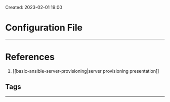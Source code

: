Created: 2023-02-01 19:00

# Configuration File



---
# References
1. [[basic-ansible-server-provisioning|server provisioning presentation]]


## Tags
---